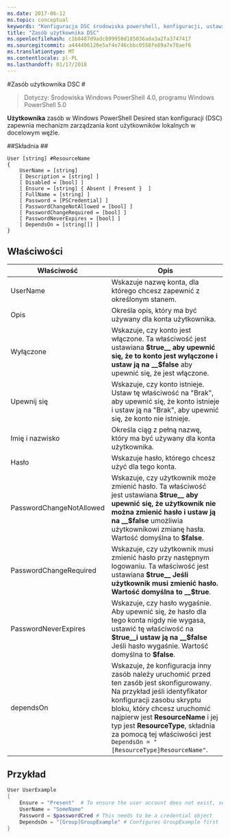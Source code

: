 ```yaml
---
ms.date: 2017-06-12
ms.topic: conceptual
keywords: "Konfiguracja DSC środowiska powershell, konfiguracji, ustawienia"
title: "Zasób użytkownika DSC"
ms.openlocfilehash: c1b8487d9adc899950d185036ada3a2fa3747417
ms.sourcegitcommit: a444406120e5af4e746cbbc0558fe89a7e78aef6
ms.translationtype: MT
ms.contentlocale: pl-PL
ms.lasthandoff: 01/17/2018
---
```

#<a name="dsc-user-resource"></a>Zasób użytkownika DSC #

 
>Dotyczy: Środowiska Windows PowerShell 4.0, programu Windows PowerShell 5.0


__Użytkownika__ zasób w Windows PowerShell Desired stan konfiguracji (DSC) zapewnia mechanizm zarządzania kont użytkowników lokalnych w docelowym węźle.


##<a name="syntax"></a>Składnia ##

```
User [string] #ResourceName
{
    UserName = [string]
    [ Description = [string] ]
    [ Disabled = [bool] ]
    [ Ensure = [string] { Absent | Present }  ]
    [ FullName = [string] ]
    [ Password = [PSCredential] ]
    [ PasswordChangeNotAllowed = [bool] ]
    [ PasswordChangeRequired = [bool] ]
    [ PasswordNeverExpires = [bool] ]
    [ DependsOn = [string[]] ]
}
```

## <a name="properties"></a>Właściwości
|  Właściwość  |  Opis   | 
|---|---| 
| UserName| Wskazuje nazwę konta, dla którego chcesz zapewnić z określonym stanem.| 
| Opis| Określa opis, który ma być używany dla konta użytkownika.| 
| Wyłączone| Wskazuje, czy konto jest włączone. Ta właściwość jest ustawiana __$true__ aby upewnić się, że to konto jest wyłączone i ustaw ją na __$false__ aby upewnić się, że jest włączone.| 
| Upewnij się| Wskazuje, czy konto istnieje. Ustaw tę właściwość na "Brak", aby upewnić się, że konto istnieje i ustaw ją na "Brak", aby upewnić się, że konto nie istnieje.| 
| Imię i nazwisko| Określa ciąg z pełną nazwę, który ma być używany dla konta użytkownika.| 
| Hasło| Wskazuje hasło, którego chcesz użyć dla tego konta. | 
| PasswordChangeNotAllowed| Wskazuje, czy użytkownik może zmienić hasło. Ta właściwość jest ustawiana __$true__ aby upewnić się, że użytkownik nie można zmienić hasło i ustaw ją na __$false__ umożliwia użytkownikowi zmianę hasła. Wartość domyślna to __$false__.| 
| PasswordChangeRequired| Wskazuje, czy użytkownik musi zmienić hasło przy następnym logowaniu. Ta właściwość jest ustawiana __$true__ Jeśli użytkownik musi zmienić hasło. Wartość domyślna to __$true__.| 
| PasswordNeverExpires| Wskazuje, czy hasło wygaśnie. Aby upewnić się, że hasło dla tego konta nigdy nie wygasa, ustawić tę właściwość na __$true__i ustaw ją na __$false__ Jeśli hasło wygaśnie. Wartość domyślna to __$false__.| 
| dependsOn | Wskazuje, że konfiguracja inny zasób należy uruchomić przed ten zasób jest skonfigurowany. Na przykład jeśli identyfikator konfiguracji zasobu skryptu bloku, który chcesz uruchomić najpierw jest __ResourceName__ i jej typ jest __ResourceType__, składnia za pomocą tej właściwości jest `DependsOn = "[ResourceType]ResourceName"`.| 

## <a name="example"></a>Przykład

```powershell
User UserExample
{
    Ensure = "Present"  # To ensure the user account does not exist, set Ensure to "Absent"
    UserName = "SomeName"
    Password = $passwordCred # This needs to be a credential object
    DependsOn = "[Group]GroupExample" # Configures GroupExample first
}
```

